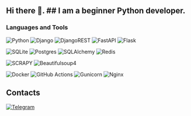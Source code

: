 ## Hi there 👋.  ## I am a beginner Python developer.

### Languages and Tools
![Python](https://img.shields.io/badge/python-%23092E20?style=for-the-badge&logo=python&logoColor=ffdd54)
![Django](https://img.shields.io/badge/django-%23092E20.svg?style=for-the-badge&logo=django&logoColor=white)
![DjangoREST](https://img.shields.io/badge/DJANGO-REST-%23092E20?style=for-the-badge&logo=django&logoColor=white&color=%23092E20&labelColor=gray)
![FastAPI](https://img.shields.io/badge/FastAPI-%23092E20?style=for-the-badge&logo=fastapi)
![Flask](https://img.shields.io/badge/Flask-%23092E20.svg?style=for-the-badge&logo=flask&logoColor=white)

![SQLite](https://img.shields.io/badge/sqlite-%23316192.svg?style=for-the-badge&logo=sqlite&logoColor=white)
![Postgres](https://img.shields.io/badge/postgres-%23316192.svg?style=for-the-badge&logo=postgresql&logoColor=white)
![SQLAlchemy](https://img.shields.io/badge/SQLAlchemy-%23316192.svg?style=for-the-badge&logo=SQLAlchemy&logoColor=white) ![Redis](https://img.shields.io/badge/redis-%23316192.svg?style=for-the-badge&logo=redis&logoColor=white)

![SCRAPY](https://img.shields.io/badge/Scrapy-%23092E20?style=for-the-badge&logo=scrapy)
![Beautifulsoup4](https://img.shields.io/badge/beautifulsoup4-%23092E20.svg?style=for-the-badge&logo=beautifulsoup4sk&logoColor=white)

![Docker](https://img.shields.io/badge/docker-%23009639.svg?style=for-the-badge&logo=docker&logoColor=white)
![GitHub Actions](https://img.shields.io/badge/github%20actions-%23009639.svg?style=for-the-badge&logo=githubactions&logoColor=white)
![Gunicorn](https://img.shields.io/badge/-Gunicorn-%23009639.svg?style=for-the-badge&logo=Gunicorn&logoColor=white)
![Nginx](https://img.shields.io/badge/nginx-%23009639.svg?style=for-the-badge&logo=nginx&logoColor=white)





## Contacts
[![Telegram](https://img.shields.io/badge/-Telegram-090909?style=for-the-badge&logo=telegram&logoColor=27A0D9)](https://t.me/nurik121985)

<!--### Hi there 👋
**Nurbek878/Nurbek878** is a ✨ _special_ ✨ repository because its `README.md` (this file) appears on your GitHub profile.

Here are some ideas to get you started:

- 🔭 I’m currently working on ...
- 🌱 I’m currently learning ...
- 👯 I’m looking to collaborate on ...
- 🤔 I’m looking for help with ...
- 💬 Ask me about ...
- 📫 How to reach me: ...
- 😄 Pronouns: ...
- ⚡ Fun fact: ...
-->
